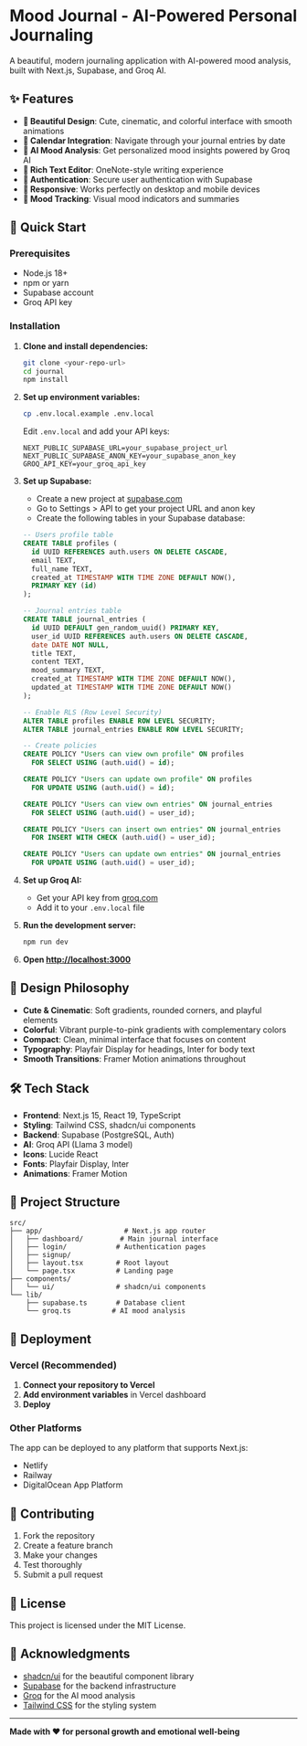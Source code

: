 # Mood Journal - AI-Powered Personal Journaling

A beautiful, modern journaling application with AI-powered mood analysis, built with Next.js, Supabase, and Groq AI.

## ✨ Features

- **🎨 Beautiful Design**: Cute, cinematic, and colorful interface with smooth animations
- **📅 Calendar Integration**: Navigate through your journal entries by date
- **🤖 AI Mood Analysis**: Get personalized mood insights powered by Groq AI
- **📝 Rich Text Editor**: OneNote-style writing experience
- **🔐 Authentication**: Secure user authentication with Supabase
- **📱 Responsive**: Works perfectly on desktop and mobile devices
- **🎯 Mood Tracking**: Visual mood indicators and summaries

## 🚀 Quick Start

### Prerequisites

- Node.js 18+
- npm or yarn
- Supabase account
- Groq API key

### Installation

1. **Clone and install dependencies:**
   ```bash
   git clone <your-repo-url>
   cd journal
   npm install
   ```

2. **Set up environment variables:**
   ```bash
   cp .env.local.example .env.local
   ```

   Edit `.env.local` and add your API keys:
   ```env
   NEXT_PUBLIC_SUPABASE_URL=your_supabase_project_url
   NEXT_PUBLIC_SUPABASE_ANON_KEY=your_supabase_anon_key
   GROQ_API_KEY=your_groq_api_key
   ```

3. **Set up Supabase:**
   - Create a new project at [supabase.com](https://supabase.com)
   - Go to Settings > API to get your project URL and anon key
   - Create the following tables in your Supabase database:

   ```sql
   -- Users profile table
   CREATE TABLE profiles (
     id UUID REFERENCES auth.users ON DELETE CASCADE,
     email TEXT,
     full_name TEXT,
     created_at TIMESTAMP WITH TIME ZONE DEFAULT NOW(),
     PRIMARY KEY (id)
   );

   -- Journal entries table
   CREATE TABLE journal_entries (
     id UUID DEFAULT gen_random_uuid() PRIMARY KEY,
     user_id UUID REFERENCES auth.users ON DELETE CASCADE,
     date DATE NOT NULL,
     title TEXT,
     content TEXT,
     mood_summary TEXT,
     created_at TIMESTAMP WITH TIME ZONE DEFAULT NOW(),
     updated_at TIMESTAMP WITH TIME ZONE DEFAULT NOW()
   );

   -- Enable RLS (Row Level Security)
   ALTER TABLE profiles ENABLE ROW LEVEL SECURITY;
   ALTER TABLE journal_entries ENABLE ROW LEVEL SECURITY;

   -- Create policies
   CREATE POLICY "Users can view own profile" ON profiles
     FOR SELECT USING (auth.uid() = id);

   CREATE POLICY "Users can update own profile" ON profiles
     FOR UPDATE USING (auth.uid() = id);

   CREATE POLICY "Users can view own entries" ON journal_entries
     FOR SELECT USING (auth.uid() = user_id);

   CREATE POLICY "Users can insert own entries" ON journal_entries
     FOR INSERT WITH CHECK (auth.uid() = user_id);

   CREATE POLICY "Users can update own entries" ON journal_entries
     FOR UPDATE USING (auth.uid() = user_id);
   ```

4. **Set up Groq AI:**
   - Get your API key from [groq.com](https://groq.com)
   - Add it to your `.env.local` file

5. **Run the development server:**
   ```bash
   npm run dev
   ```

6. **Open [http://localhost:3000](http://localhost:3000)**

## 🎨 Design Philosophy

- **Cute & Cinematic**: Soft gradients, rounded corners, and playful elements
- **Colorful**: Vibrant purple-to-pink gradients with complementary colors
- **Compact**: Clean, minimal interface that focuses on content
- **Typography**: Playfair Display for headings, Inter for body text
- **Smooth Transitions**: Framer Motion animations throughout

## 🛠️ Tech Stack

- **Frontend**: Next.js 15, React 19, TypeScript
- **Styling**: Tailwind CSS, shadcn/ui components
- **Backend**: Supabase (PostgreSQL, Auth)
- **AI**: Groq API (Llama 3 model)
- **Icons**: Lucide React
- **Fonts**: Playfair Display, Inter
- **Animations**: Framer Motion

## 📁 Project Structure

```
src/
├── app/                    # Next.js app router
│   ├── dashboard/         # Main journal interface
│   ├── login/            # Authentication pages
│   ├── signup/
│   ├── layout.tsx        # Root layout
│   └── page.tsx          # Landing page
├── components/
│   └── ui/               # shadcn/ui components
└── lib/
    ├── supabase.ts       # Database client
    └── groq.ts          # AI mood analysis
```

## 🚀 Deployment

### Vercel (Recommended)

1. **Connect your repository to Vercel**
2. **Add environment variables** in Vercel dashboard
3. **Deploy**

### Other Platforms

The app can be deployed to any platform that supports Next.js:
- Netlify
- Railway
- DigitalOcean App Platform

## 🤝 Contributing

1. Fork the repository
2. Create a feature branch
3. Make your changes
4. Test thoroughly
5. Submit a pull request

## 📄 License

This project is licensed under the MIT License.

## 🙏 Acknowledgments

- [shadcn/ui](https://ui.shadcn.com/) for the beautiful component library
- [Supabase](https://supabase.com/) for the backend infrastructure
- [Groq](https://groq.com/) for the AI mood analysis
- [Tailwind CSS](https://tailwindcss.com/) for the styling system

---

**Made with ❤️ for personal growth and emotional well-being**
